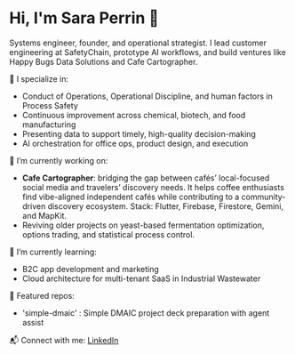 # Hi, I'm Sara Perrin 👋

Systems engineer, founder, and operational strategist. I lead customer engineering at SafetyChain, prototype AI workflows, and build ventures like Happy Bugs Data Solutions and Cafe Cartographer.

🔧 I specialize in:
- Conduct of Operations, Operational Discipline, and human factors in Process Safety
- Continuous improvement across chemical, biotech, and food manufacturing
- Presenting data to support timely, high-quality decision-making
- AI orchestration for office ops, product design, and execution

🔭 I’m currently working on:
- **Cafe Cartographer**: bridging the gap between cafés’ local-focused social media and travelers’ discovery needs. It helps coffee enthusiasts find vibe-aligned independent cafés while contributing to a community-driven discovery ecosystem. Stack: Flutter, Firebase, Firestore, Gemini, and MapKit.
- Reviving older projects on yeast-based fermentation optimization, options trading, and statistical process control.

🌱 I’m currently learning:
- B2C app development and marketing
- Cloud architecture for multi-tenant SaaS in Industrial Wastewater

🧪 Featured repos:
- 'simple-dmaic' : Simple DMAIC project deck preparation with agent assist

📬 Connect with me: [LinkedIn](https://www.linkedin.com/in/saraperrin)

